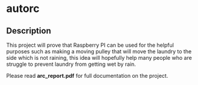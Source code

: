 # autorc

## Description
This project will prove that Raspberry PI can be used for the helpful purposes such as making a moving pulley that will move the laundry to the side which is not raining, this idea will hopefully help many people who are struggle to prevent laundry from getting wet by rain.

Please read **arc_report.pdf** for full documentation on the project.
